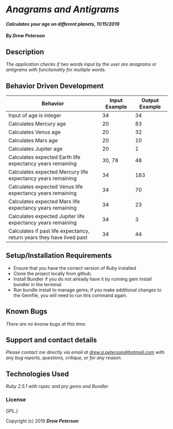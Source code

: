 # _Anagrams and Antigrams_

#### _Calculates your age on different planets, 11/15/2019_

#### By _**Drew Peterson**_

## Description

_The application checks if two words input by the user are anagrams or antigrams with functionality for multiple words._

## Behavior Driven Development

| Behavior | Input Example | Output Example |
| - | - | - |
| Input of age is integer | 34 | 34 |
| Calculates Mercury age | 20 | 83 |
| Calculates Venus age | 20 | 32 |
| Calculates Mars age | 20 | 10 |
| Calculates Jupiter age | 20 | 1 |
| Calculates expected Earth life expectancy years remaining | 30, 78 | 48 |
| Calculates expected Mercury life expectancy years remaining | 34 | 183 |
| Calculates expected Venus life expectancy years remaining | 34 | 70 |
| Calculates expected Mars life expectancy years remaining | 34 | 23 |
| Calculates expected Jupiter life expectancy years remaining | 34 | 3 |
| Calculates if past life expectancy, return years they have lived past | 34 | 44 |


## Setup/Installation Requirements

* Ensure that you have the correct version of Ruby installed
* Clone the project locally from github.
* Install Bundler if you do not already have it by running gem install bundler in the terminal.
* Run bundle install to manage gems; if you make additional changes to the Gemfile, you will need to run this command again.


## Known Bugs

_There are no knonw bugs at this time._

## Support and contact details

_Please contact me directly via email at drew.a.peterson@hotmail.com with any bug reports, questions, critique, or for any reason._

## Technologies Used

_Ruby 2.5.1 with rspec and pry gems and Bundler_

### License

*GPL.}*



Copyright (c) 2019 **_Drew Peterson_**
